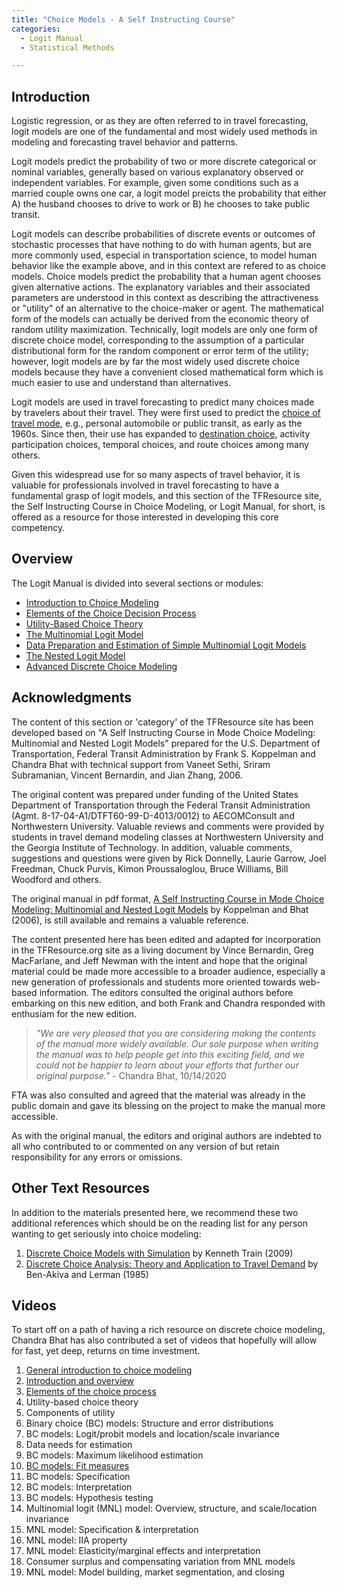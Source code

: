 ```yaml
---
title: "Choice Models - A Self Instructing Course"
categories:
  - Logit Manual
  - Statistical Methods

---
```


Introduction
------------
Logistic regression, or as they are often referred to in travel forecasting, logit models are one of the fundamental and most widely used methods in modeling and forecasting travel behavior and patterns.  

Logit models predict the probability of two or more discrete categorical or nominal variables, generally based on various explanatory observed or independent variables.  For example, given some conditions such as a married couple owns one car, a logit model preicts the probability that either A) the husband chooses to drive to work or B) he chooses to take public transit.  

Logit models can describe probabilities of discrete events or outcomes of stochastic processes that have nothing to do with human agents, but are more commonly used, especial in transportation science, to model human behavior like the example above, and in this context are refered to as choice models.  Choice models predict the probability that a human agent chooses given alternative actions.  The explanatory variables and their associated parameters are understood in this context as describing the attractiveness or "utility" of an alternative to the choice-maker or agent.  The mathematical form of the models can actually be derived from the economic theory of random utility maximization.  Technically, logit models are only one form of discrete choice model, corresponding to the assumption of a particular distributional form for the random component or error term of the utility; however, logit models are by far the most widely used discrete choice models because they have a convenient closed mathematical form which is much easier to use and understand than alternatives.  

Logit models are used in travel forecasting to predict many choices made by travelers about their travel.  They were first used to predict the [choice of travel mode](Mode_choice), e.g., personal automobile or public transit, as early as the 1960s.  Since then, their use has expanded to [destination choice](Destination_Choice_Models), activity participation choices, temporal choices, and route choices among many others.  

Given this widespread use for so many aspects of travel behavior, it is valuable for professionals involved in travel forecasting to have a fundamental grasp of logit models, and this section of the TFResource site, the Self Instructing Course in Choice Modeling, or Logit Manual, for short, is offered as a resource for those interested in developing this core competency.  

Overview
--------
The Logit Manual is divided into several sections or modules:  

- [Introduction to Choice Modeling](LM1)
- [Elements of the Choice Decision Process](LM2)
- [Utility-Based Choice Theory](LM3)
- [The Multinomial Logit Model](LM4)
- [Data Preparation and Estimation of Simple Multinomial Logit Models](LM5)
- [The Nested Logit Model](LM8)
- [Advanced Discrete Choice Modeling](LM12)

Acknowledgments
---------------
The content of this section or 'category' of the TFResource site has been developed based on "A Self Instructing Course in Mode Choice Modeling: Multinomial and Nested Logit Models" prepared for the U.S. Department of Transportation, Federal Transit Administration by Frank S. Koppelman and Chandra Bhat with technical support from Vaneet Sethi, Sriram Subramanian, Vincent Bernardin, and Jian Zhang, 2006.  

The original content was prepared under funding of the United States Department of Transportation through the Federal Transit Administration (Agmt. 8-17-04-A1/DTFT60-99-D-4013/0012) to AECOMConsult and Northwestern University.  Valuable reviews and comments were provided by students in travel demand modeling classes at Northwestern University and the Georgia Institute of Technology.  In addition, valuable comments, suggestions and questions were given by Rick Donnelly, Laurie Garrow, Joel Freedman, Chuck Purvis, Kimon Proussaloglou, Bruce Williams, Bill Woodford and others.  

The original manual in pdf format, [A Self Instructing Course in Mode Choice Modeling: Multinomial and Nested Logit Models](http://www.ce.utexas.edu/prof/bhat/courses/lm_draft_060131final-060630.pdf) by Koppelman and Bhat (2006), is still available and remains a valuable reference.  

The content presented here has been edited and adapted for incorporation in the TFResource.org site as a living document by Vince Bernardin, Greg MacFarlane, and Jeff Newman with the intent and hope that the original material could be made more accessible to a broader audience, especially a new generation of professionals and students more oriented towards web-based information.  The editors consulted the original authors before embarking on this new edition, and both Frank and Chandra responded with enthusiam for the new edition. 

>*"We are very pleased that you are considering making the contents of the manual more widely available. Our sole purpose when writing the manual was to help people get into this exciting field, and we could not be happier to learn about your efforts that further our original purpose."* - Chandra Bhat, 10/14/2020 

FTA was also consulted and agreed that the material was already in the public domain and gave its blessing on the project to make the manual more accessible.  

As with the original manual, the editors and original authors are indebted to all who contributed to or commented on any version of but retain responsibility for any errors or omissions.  

<PagesInCategory category="Logit Manual" />


Other Text Resources
--------------------

In addition to the materials presented here, we recommend these two additional references which should be on the reading list for any person wanting to get seriously into choice modeling:

1.  [Discrete Choice Models with Simulation](http://elsa.berkeley.edu/books/choice2.html) by Kenneth Train (2009)
2.  [Discrete Choice Analysis: Theory and Application to Travel Demand](http://www.amazon.com/Discrete-Choice-Analysis-Application-Transportation/dp/0262022176) by Ben-Akiva and Lerman (1985)

Videos
------

To start off on a path of having a rich resource on discrete choice modeling, Chandra Bhat has also contributed a set of videos that hopefully will allow for fast, yet deep, returns on time investment.

1.  [General introduction to choice modeling](http://www.caee.utexas.edu/prof/bhat/Videos/Bhat/OnChoiceModeling.pptx)
2.  [Introduction and overview](http://www.caee.utexas.edu/prof/bhat/Videos/Srinivasan/Intro.zip)
3.  [Elements of the choice process](http://www.caee.utexas.edu/prof/bhat/Videos/Castro/Elementsofthechoiceprocess.wmv)
4.  Utility-based choice theory
5.  Components of utility
6.  Binary choice (BC) models: Structure and error distributions
7.  BC models: Logit/probit models and location/scale invariance
8.  Data needs for estimation
9.  BC models: Maximum likelihood estimation
10. [BC models: Fit measures](http://www.educreations.com/lesson/view/on-choice-modeling-goodness-of-fit/10118541/?ref=link)
11. BC models: Specification
12. BC models: Interpretation
13. BC models: Hypothesis testing
14. Multinomial logit (MNL) model: Overview, structure, and scale/location invariance
15. MNL model: Specification & interpretation
16. MNL model: IIA property
17. MNL model: Elasticity/marginal effects and interpretation
18. Consumer surplus and compensating variation from MNL models
19. MNL model: Model building, market segmentation, and closing
